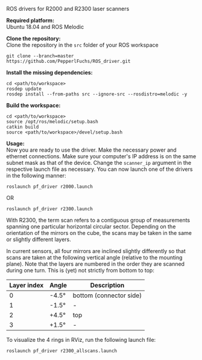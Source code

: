ROS drivers for R2000 and R2300 laser scanners

**Required platform:**  
Ubuntu 18.04 and ROS Melodic
  
**Clone the repository:**  
Clone the repository in the `src` folder of your ROS workspace
```
git clone --branch=master https://github.com/PepperlFuchs/ROS_driver.git
```
  
**Install the missing dependencies:**  
```
cd <path/to/workspace>
rosdep update
rosdep install --from-paths src --ignore-src --rosdistro=melodic -y
```
  
**Build the workspace:**  
```
cd <path/to/workspace>
source /opt/ros/melodic/setup.bash
catkin build
source <path/to/workspace>/devel/setup.bash
```
  
**Usage:**  
Now you are ready to use the driver. Make the necessary power and ethernet connections. Make sure your computer's IP address is on the same subnet mask as that of the device. Change the `scanner_ip` argument in the respective launch file as necessary. You can now launch one of the drivers in the following manner:  
```
roslaunch pf_driver r2000.launch
```
OR
```
roslaunch pf_driver r2300.launch
```
With R2300, the term scan refers to a contiguous group of measurements spanning one particular horizontal circular
sector. Depending on the orientation of the mirrors on the cube, the scans may be taken in the same or slightly different
layers.  
  
In current sensors, all four mirrors are inclined slightly differently so that scans are taken at the following vertical
angle (relative to the mounting plane). Note that the layers are numbered in the order they are scanned during one
turn. This is (yet) not strictly from bottom to top:

| **Layer index** | **Angle** | **Description** |
|-----------------|-----------|-----------------|
|0 |-4.5°|bottom (connector side)|
|1 |-1.5° | - |
|2 |+4.5° | top |
|3 |+1.5° | - |

To visualize the 4 rings in RViz, run the following launch file:
```
roslaunch pf_driver r2300_allscans.launch
```
